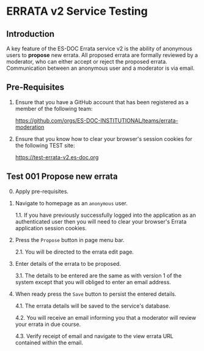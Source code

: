 # ERRATA v2 Service Testing

## Introduction

A key feature of the ES-DOC Errata service v2 is the ability of anonymous users to **propose** new errata.  All proposed errata are formally reviewed by a moderator, who can either accept or reject the proposed errata.  Communication between an anonymous user and a moderator is via email.

## Pre-Requisites

1.	Ensure that you have a GitHub account that has been registered as a member of the following team:

	https://github.com/orgs/ES-DOC-INSTITUTIONAL/teams/errata-moderation

2.	Ensure that you know how to clear your browser's session cookies for the following TEST site:

	https://test-errata-v2.es-doc.org


## Test 001  Propose new errata

0.	Apply pre-requisites.

1.  Navigate to homepage as an `anonymous` user.

	1.1.	If you have previously successfully logged into the application as an authenticated user then you will need to clear your browser's Errata application session cookies.

2.	Press the `Propose` button in page menu bar.

	2.1.	You will be directed to the errata edit page.

3.	Enter details of the errata to be proposed.

	3.1.	The details to be entered are the same as with version 1 of the system except that you will obliged to enter an email address.

4.	When ready press the `Save` button to persist the entered details.

	4.1.	The errata details will be saved to the service's database.

	4.2.	You will receive an email informing you that a moderator will review your errata in due course.

	4.3.	Verify receipt of email and navigate to the view errata URL contained within the email.
 